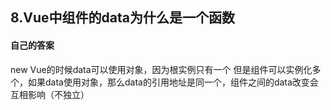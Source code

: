 ## 8.Vue中组件的data为什么是一个函数
#### 自己的答案
new Vue的时候data可以使用对象，因为根实例只有一个
但是组件可以实例化多个，如果data使用对象，那么data的引用地址是同一个，组件之间的data改变会互相影响（不独立）
